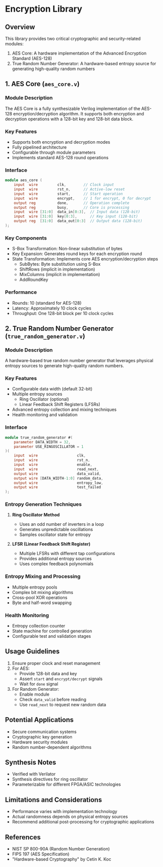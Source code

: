 # Encryption Library

## Overview
This library provides two critical cryptographic and security-related modules:
1. AES Core: A hardware implementation of the Advanced Encryption Standard (AES-128)
2. True Random Number Generator: A hardware-based entropy source for generating high-quality random numbers

## 1. AES Core (`aes_core.v`)

### Module Description
The AES Core is a fully synthesizable Verilog implementation of the AES-128 encryption/decryption algorithm. It supports both encryption and decryption operations with a 128-bit key and 128-bit data block.

### Key Features
- Supports both encryption and decryption modes
- Fully pipelined architecture
- Configurable through module parameters
- Implements standard AES-128 round operations

### Interface
```verilog
module aes_core (
    input  wire         clk,        // Clock input
    input  wire         rst_n,      // Active-low reset
    input  wire         start,      // Start operation
    input  wire         encrypt,    // 1 for encrypt, 0 for decrypt
    output reg          done,       // Operation complete
    output reg          busy,       // Core is processing
    input  wire [31:0]  data_in[0:3],  // Input data (128-bit)
    input  wire [31:0]  key[0:3],      // Key input (128-bit)
    output reg  [31:0]  data_out[0:3]  // Output data (128-bit)
);
```

### Key Components
- S-Box Transformation: Non-linear substitution of bytes
- Key Expansion: Generates round keys for each encryption round
- State Transformation: Implements core AES encryption/decryption steps
  - SubBytes: Byte substitution using S-Box
  - ShiftRows (implicit in implementation)
  - MixColumns (implicit in implementation)
  - AddRoundKey

### Performance
- Rounds: 10 (standard for AES-128)
- Latency: Approximately 10 clock cycles
- Throughput: One 128-bit block per 10 clock cycles

## 2. True Random Number Generator (`true_random_generator.v`)

### Module Description
A hardware-based true random number generator that leverages physical entropy sources to generate high-quality random numbers.

### Key Features
- Configurable data width (default 32-bit)
- Multiple entropy sources
  - Ring Oscillator (optional)
  - Linear Feedback Shift Registers (LFSRs)
- Advanced entropy collection and mixing techniques
- Health monitoring and validation

### Interface
```verilog
module true_random_generator #(
    parameter DATA_WIDTH = 32,
    parameter USE_RINGOSCILLATOR = 1
)(
    input  wire                  clk,
    input  wire                  rst_n,
    input  wire                  enable,
    input  wire                  read_next,
    output wire                  data_valid,
    output wire [DATA_WIDTH-1:0] random_data,
    output wire                  entropy_low,
    output wire                  test_failed
);
```

### Entropy Generation Techniques
1. **Ring Oscillator Method**
   - Uses an odd number of inverters in a loop
   - Generates unpredictable oscillations
   - Samples oscillator state for entropy

2. **LFSR (Linear Feedback Shift Register)**
   - Multiple LFSRs with different tap configurations
   - Provides additional entropy sources
   - Uses complex feedback polynomials

### Entropy Mixing and Processing
- Multiple entropy pools
- Complex bit mixing algorithms
- Cross-pool XOR operations
- Byte and half-word swapping

### Health Monitoring
- Entropy collection counter
- State machine for controlled generation
- Configurable test and validation stages

## Usage Guidelines
1. Ensure proper clock and reset management
2. For AES:
   - Provide 128-bit data and key
   - Assert `start` and `encrypt/decrypt` signals
   - Wait for `done` signal
3. For Random Generator:
   - Enable module
   - Check `data_valid` before reading
   - Use `read_next` to request new random data

## Potential Applications
- Secure communication systems
- Cryptographic key generation
- Hardware security modules
- Random number-dependent algorithms

## Synthesis Notes
- Verified with Verilator
- Synthesis directives for ring oscillator
- Parameterizable for different FPGA/ASIC technologies

## Limitations and Considerations
- Performance varies with implementation technology
- Actual randomness depends on physical entropy sources
- Recommend additional post-processing for cryptographic applications

## References
- NIST SP 800-90A (Random Number Generation)
- FIPS 197 (AES Specification)
- "Hardware-based Cryptography" by Cetin K. Koc 